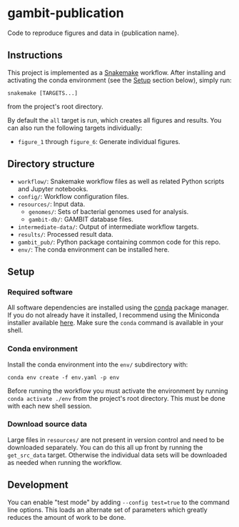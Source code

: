 # gambit-publication

Code to reproduce figures and data in {publication name}.


## Instructions

This project is implemented as a [Snakemake](https://snakemake.github.io/) workflow. After
installing and activating the conda environment (see the [Setup](#setup) section below), simply run:

```
snakemake [TARGETS...]
```

from the project's root directory.

By default the `all` target is run, which creates all figures and results. You can also run the
following targets individually:

* `figure_1` through `figure_6`: Generate individual figures.


## Directory structure

* `workflow/`: Snakemake workflow files as well as related Python scripts and Jupyter notebooks.
* `config/`: Workflow configuration files.
* `resources/`: Input data.
  * `genomes/`: Sets of bacterial genomes used for analysis.
  * `gambit-db/`: GAMBIT database files.
* `intermediate-data/`: Output of intermediate workflow targets.
* `results/`: Processed result data.
* `gambit_pub/`: Python package containing common code for this repo.
* `env/`: The conda environment can be installed here.


## Setup

### Required software

All software dependencies are installed using the [conda](https://docs.conda.io) package manager.
If you do not already have it installed, I recommend using the Miniconda installer available
[here](https://docs.conda.io/en/latest/miniconda.html). Make sure the `conda` command is available
in your shell.


### Conda environment

Install the conda environment into the `env/` subdirectory with:

```
conda env create -f env.yaml -p env
```

Before running the workflow you must activate the environment by running `conda activate ./env`
from the project's root directory. This must be done with each new shell session.


### Download source data

Large files in `resources/` are not present in version control and need to be downloaded separately.
You can do this all up front by running the `get_src_data` target. Otherwise the individual data
sets will be downloaded as needed when running the workflow.


## Development

You can enable "test mode" by adding `--config test=true` to the command line options. This loads
an alternate set of parameters which greatly reduces the amount of work to be done.
